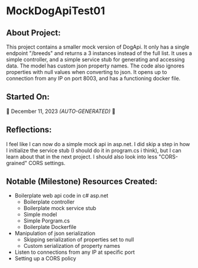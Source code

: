 # MockDogApiTest01
## About Project:
This project contains a smaller mock version of DogApi. It only has a single endpoint "/breeds" and returns a 3 instances instead of the full list.
It uses a simple controller, and a simple service stub for generating and accessing data. The model has custom json property names.
The code also ignores properties with null values when converting to json.
It opens up to connection from any IP on port 8003, and has a functioning docker file.

## Started On:
:calendar: December 11, 2023 *(AUTO-GENERATED)* :calendar:

## Reflections:
I feel like I can now do a simple mock api in asp.net. I did skip a step in how I initialize the service stub (I should do it in program.cs i think), but I can learn about that in the next project. I should also look into less "CORS-grained" CORS settings. 

## Notable (Milestone) Resources Created:
- Boilerplate web api code in c# asp.net
  - Boilerplate controller
  - Boilerplate mock service stub
  - Simple model
  - Simple Porgram.cs
  - Boilerplate Dockerfile
- Manipulation of json serialization 
  - Skipping serialization of properties set to null
  - Custom serialization of property names
- Listen to connections from any IP at specific port
- Setting up a CORS policy